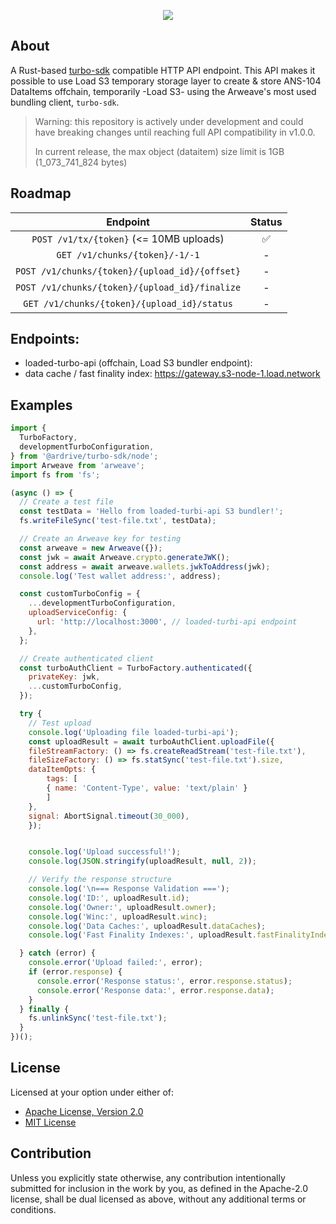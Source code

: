 <p align="center">
  <a href="https://load.network">
    <img src="https://gateway.load.rs/bundle/0x83cf4417880af0d2df56ce04ecfc108ea4ee940e8fb81400e31ab81571e28d21/0">
  </a>
</p>

## About
A Rust-based [turbo-sdk](https://github.com/ardriveapp/turbo-sdk) compatible HTTP API endpoint. This API makes it possible to use Load S3 temporary storage layer to create & store ANS-104 DataItems offchain, temporarily -Load S3- using the Arweave's most used bundling client, `turbo-sdk`.

> Warning: this repository is actively under development and could have breaking changes until reaching full API compatibility in v1.0.0.
>
> In current release, the max object (dataitem) size limit is 1GB (1_073_741_824 bytes)


## Roadmap

| Endpoint  | Status |
| :-------------: |:-------------:|
| `POST /v1/tx/{token}` (<= 10MB uploads)     | ✅     |
| `GET /v1/chunks/{token}/-1/-1`      | -     |
| `POST /v1/chunks/{token}/{upload_id}/{offset}`      | -    |
| `POST /v1/chunks/{token}/{upload_id}/finalize`      | -    |
| `GET /v1/chunks/{token}/{upload_id}/status`      | -    |

## Endpoints:

- loaded-turbo-api (offchain, Load S3 bundler endpoint):
- data cache / fast finality index: https://gateway.s3-node-1.load.network

## Examples

```js
import {
  TurboFactory,
  developmentTurboConfiguration,
} from '@ardrive/turbo-sdk/node';
import Arweave from 'arweave';
import fs from 'fs';

(async () => {
  // Create a test file
  const testData = 'Hello from loaded-turbi-api S3 bundler!';
  fs.writeFileSync('test-file.txt', testData);

  // Create an Arweave key for testing
  const arweave = new Arweave({});
  const jwk = await Arweave.crypto.generateJWK();
  const address = await arweave.wallets.jwkToAddress(jwk);
  console.log('Test wallet address:', address);

  const customTurboConfig = {
    ...developmentTurboConfiguration,
    uploadServiceConfig: {
      url: 'http://localhost:3000', // loaded-turbi-api endpoint
    },
  };

  // Create authenticated client
  const turboAuthClient = TurboFactory.authenticated({
    privateKey: jwk,
    ...customTurboConfig,
  });

  try {
    // Test upload
    console.log('Uploading file loaded-turbi-api');
    const uploadResult = await turboAuthClient.uploadFile({
    fileStreamFactory: () => fs.createReadStream('test-file.txt'),
    fileSizeFactory: () => fs.statSync('test-file.txt').size,
    dataItemOpts: {
        tags: [
        { name: 'Content-Type', value: 'text/plain' }
        ]
    },
    signal: AbortSignal.timeout(30_000),
    });


    console.log('Upload successful!');
    console.log(JSON.stringify(uploadResult, null, 2));

    // Verify the response structure
    console.log('\n=== Response Validation ===');
    console.log('ID:', uploadResult.id);
    console.log('Owner:', uploadResult.owner);
    console.log('Winc:', uploadResult.winc);
    console.log('Data Caches:', uploadResult.dataCaches);
    console.log('Fast Finality Indexes:', uploadResult.fastFinalityIndexes);

  } catch (error) {
    console.error('Upload failed:', error);
    if (error.response) {
      console.error('Response status:', error.response.status);
      console.error('Response data:', error.response.data);
    }
  } finally {
    fs.unlinkSync('test-file.txt');
  }
})();
```

## License

Licensed at your option under either of:
 * [Apache License, Version 2.0](LICENSE-APACHE)
 * [MIT License](LICENSE-MIT)

## Contribution

Unless you explicitly state otherwise, any contribution intentionally submitted
for inclusion in the work by you, as defined in the Apache-2.0 license, shall be
dual licensed as above, without any additional terms or conditions.